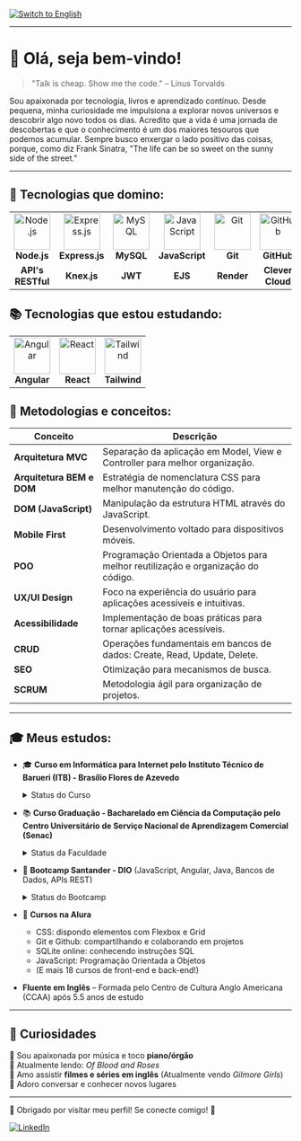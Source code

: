 [![Switch to English](https://img.shields.io/badge/Switch_to-English-800080?style=for-the-badge)](https://github.com/sophi-hub/sophi-hub/blob/main/README-EN.md)

---

# 💜 Olá, seja bem-vindo!

> "Talk is cheap. Show me the code." – Linus Torvalds

Sou apaixonada por tecnologia, livros e aprendizado contínuo. Desde pequena, minha curiosidade me impulsiona a explorar novos universos e descobrir algo novo todos os dias. Acredito que a vida é uma jornada de descobertas e que o conhecimento é um dos maiores tesouros que podemos acumular. Sempre busco enxergar o lado positivo das coisas, porque, como diz Frank Sinatra, "The life can be so sweet on the sunny side of the street."

---

## 🚀 Tecnologias que domino:

<table>
<tr>
<td align="center">
<img src="https://skillicons.dev/icons?i=nodejs" width="65px" alt="Node.js" /><br/>
<b>Node.js</b>
</td>
<td align="center">
<img src="https://skillicons.dev/icons?i=express" width="65px" alt="Express.js" /><br/>
<b>Express.js</b>
</td>
<td align="center">
<img src="https://skillicons.dev/icons?i=mysql" width="65px" alt="MySQL" /><br/>
<b>MySQL</b>
</td>
<td align="center">
<img src="https://skillicons.dev/icons?i=js" width="65px" alt="JavaScript" /><br/>
<b>JavaScript</b>
</td>
<td align="center">
<img src="https://skillicons.dev/icons?i=git" width="65px" alt="Git" /><br/>
<b>Git</b>
</td>
<td align="center">
<img src="https://skillicons.dev/icons?i=github" width="65px" alt="GitHub" /><br/>
<b>GitHub</b>
</td>
<td align="center">
<img src="https://skillicons.dev/icons?i=sass" width="65px" alt="Sass icon"/><br/>
<b>Sass</b>
</td>
</tr>
<tr>
<td align="center">
<b>API's RESTful</b>
</td>
<td align="center">
<b>Knex.js</b>
</td>
<td align="center">
<b>JWT</b>
</td>
<td align="center">
<b>EJS</b>
</td>
<td align="center">
<b>Render</b>
</td>
<td align="center">
<b>Clever Cloud</b>
</td>
<td align="center">
<b>Bootstrap</b>
</td>
</tr>
</table>

## 📚 Tecnologias que estou estudando:

<table>
<tr>
<td align="center">
<img src="https://skillicons.dev/icons?i=angular" width="65px" alt="Angular" /><br/>
<b>Angular</b>
</td>
<td align="center">
<img src="https://skillicons.dev/icons?i=react" width="65px" alt="React" /><br/>
<b>React</b>
</td>
<td align="center">
<img src="https://skillicons.dev/icons?i=tailwind" width="65px" alt="Tailwind" /><br/>
<b>Tailwind</b>
</td>
</tr>
</table>

## 📐 Metodologias e conceitos:

| Conceito | Descrição |
|----------|-------------|
| **Arquitetura MVC** | Separação da aplicação em Model, View e Controller para melhor organização. |
| **Arquitetura BEM e DOM** | Estratégia de nomenclatura CSS para melhor manutenção do código. |
| **DOM (JavaScript)** | Manipulação da estrutura HTML através do JavaScript. |
| **Mobile First** | Desenvolvimento voltado para dispositivos móveis. |
| **POO** | Programação Orientada a Objetos para melhor reutilização e organização do código. |
| **UX/UI Design** | Foco na experiência do usuário para aplicações acessíveis e intuitivas. |
| **Acessibilidade** | Implementação de boas práticas para tornar aplicações acessíveis. |
| **CRUD** | Operações fundamentais em bancos de dados: Create, Read, Update, Delete. |
| **SEO** | Otimização para mecanismos de busca. |
| **SCRUM** | Metodologia ágil para organização de projetos. |

---

## 🎓 Meus estudos:

- 🎓 **Curso em Informática para Internet pelo Instituto Técnico de Barueri (ITB) - Brasílio Flores de Azevedo**
  <details>
    <summary>Status do Curso</summary>
      - Iniciado em 02/2022 e concluído em 12/2024
  </details>


- 📚 **Curso Graduação - Bacharelado em Ciência da Computação pelo Centro Universitário de Serviço Nacional de Aprendizagem Comercial (Senac)**
  <details>
    <summary>Status da Faculdade</summary>
      - Primeiro semestre em 2025, noturno
  </details>

- 🚀 **Bootcamp Santander - DIO** (JavaScript, Angular, Java, Bancos de Dados, APIs REST)
  <details>
    <summary>Status do Bootcamp</summary>
      - Em andamento, previsto para término em 03/2025
  </details>

- 📖 **Cursos na Alura**
  - CSS: dispondo elementos com Flexbox e Grid
  - Git e Github: compartilhando e colaborando em projetos
  - SQLite online: conhecendo instruções SQL
  - JavaScript: Programação Orientada a Objetos
  - (E mais 18 cursos de front-end e back-end!)
- **Fluente em Inglês** – Formada pelo Centro de Cultura Anglo Americana (CCAA) após 5.5 anos de estudo

---

## 🎵 Curiosidades

🔹 Sou apaixonada por música e toco **piano/órgão**  
🔹 Atualmente lendo: *Of Blood and Roses*  
🔹 Amo assistir **filmes e séries em inglês** (Atualmente vendo *Gilmore Girls*)  
🔹 Adoro conversar e conhecer novos lugares  

---

💜 Obrigado por visitar meu perfil! Se conecte comigo! 🚀

[![LinkedIn](https://img.shields.io/badge/-LinkedIn-0A66C2?style=for-the-badge&logo=linkedin&logoColor=white)](https://www.linkedin.com/in/sophia-alexandra-567502344/?originalSubdomain=br) 



